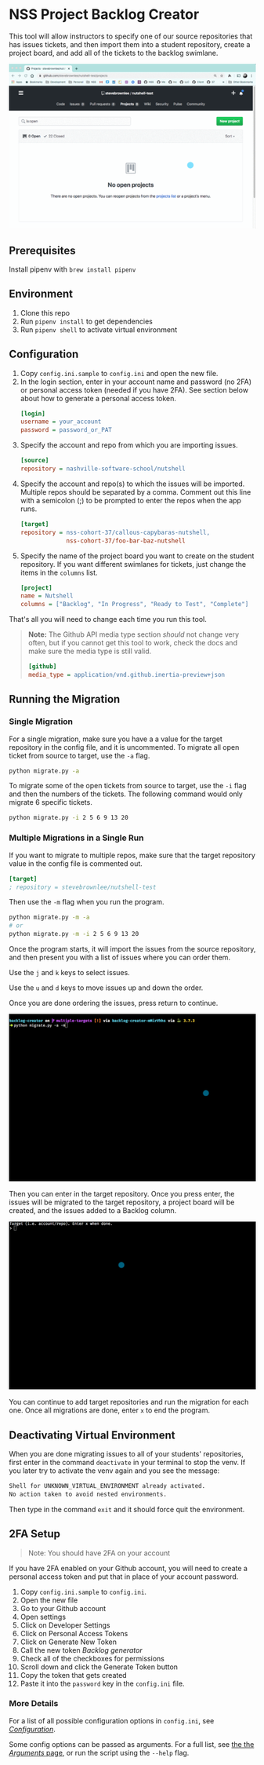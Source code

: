 # NSS Project Backlog Creator

This tool will allow instructors to specify one of our source repositories that has issues tickets, and then import them into a student repository, create a project board, and add all of the tickets to the backlog swimlane.

![animation showing the creation of the project, columns, and tickets](./backlog-creator.gif)

## Prerequisites

Install pipenv with `brew install pipenv`

## Environment

1. Clone this repo
1. Run `pipenv install` to get dependencies
1. Run `pipenv shell` to activate virtual environment

## Configuration

1. Copy `config.ini.sample` to `config.ini` and open the new file.
1. In the login section, enter in your account name and password (no 2FA) or personal access token (needed if you have 2FA). See section below about how to generate a personal access token.
    ```ini
    [login]
    username = your_account
    password = password_or_PAT
    ```
1. Specify the account and repo from which you are importing issues.
    ```ini
    [source]
    repository = nashville-software-school/nutshell
    ```
1. Specify the account and repo(s) to which the issues will be imported. Multiple repos should be separated by a comma. Comment out this line with a semicolon (;) to be prompted to enter the repos when the app runs.
    ```ini
    [target]
    repository = nss-cohort-37/callous-capybaras-nutshell,
                 nss-cohort-37/foo-bar-baz-nutshell
    ```
1. Specify the name of the project board you want to create on the student repository. If you want different swimlanes for tickets, just change the items in the `columns` list.
    ```ini
    [project]
    name = Nutshell
    columns = ["Backlog", "In Progress", "Ready to Test", "Complete"]
    ```

That's all you will need to change each time you run this tool.

> **Note:** The Github API media type section _should_ not change very often, but if you cannot get this tool to work, check the docs and make sure the media type is still valid.
>
> ```ini
> [github]
> media_type = application/vnd.github.inertia-preview+json
> ```

## Running the Migration

### Single Migration

For a single migration, make sure you have a a value for the target repository in the config file, and it is uncommented. To migrate all open ticket from source to target, use the `-a` flag.

```sh
python migrate.py -a
```

To migrate some of the open tickets from source to target, use the `-i` flag and then the numbers of the tickets. The following command would only migrate 6 specific tickets.

```sh
python migrate.py -i 2 5 6 9 13 20
```

### Multiple Migrations in a Single Run

If you want to migrate to multiple repos, make sure that the target repository value in the config file is commented out.

```ini
[target]
; repository = stevebrownlee/nutshell-test
```

Then use the `-m` flag when you run the program.

```sh
python migrate.py -m -a
# or
python migrate.py -m -i 2 5 6 9 13 20
```


Once the program starts, it will import the issues from the source repository, and then present you with a list of issues where you can order them.

Use the `j` and `k` keys to select issues.

Use the `u` and `d` keys to move issues up and down the order.

Once you are done ordering the issues, press return to continue.

![](./order-issues.gif)

Then you can enter in the target repository. Once you press enter, the issues will be migrated to the target repository, a project board will be created, and the issues added to a Backlog column.

![](./migration-process.gif)

You can continue to add target repositories and run the migration for each one. Once all migrations are done, enter `x` to end the program.

## Deactivating Virtual Environment

When you are done migrating issues to all of your students' repositories, first enter in the command `deactivate` in your terminal to stop the venv. If you later try to activate the venv again and you see the message:

```html
Shell for UNKNOWN_VIRTUAL_ENVIRONMENT already activated.
No action taken to avoid nested environments.
```

Then type in the command `exit` and it should force quit the environment.

## 2FA Setup

> Note: You should have 2FA on your account

If you have 2FA enabled on your Github account, you will need to create a personal access token and put that in place of your account password.

1. Copy `config.ini.sample` to `config.ini`.
1. Open the new file
1. Go to your Github account
1. Open settings
1. Click on Developer Settings
1. Click on Personal Access Tokens
1. Click on Generate New Token
1. Call the new token _Backlog generator_
1. Check all of the checkboxes for permissions
1. Scroll down and click the Generate Token button
1. Copy the token that gets created
1. Paste it into the `password` key in the `config.ini` file.

### More Details

For a list of all possible configuration options in `config.ini`, see [_Configuration_](http://www.iqandreas.com/github-issues-import/configuration/).

Some config options can be passed as arguments. For a full list, see [the the _Arguments_ page](http://www.iqandreas.com/github-issues-import/arguments/), or run the script using the `--help` flag.

